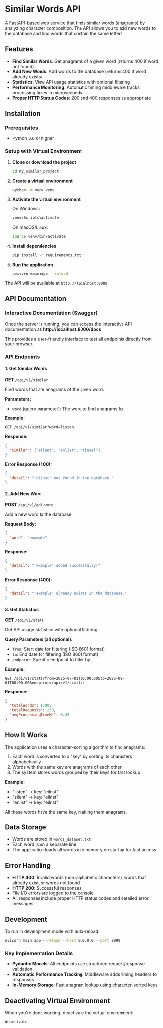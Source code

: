 # Similar Words API

A FastAPI-based web service that finds similar words (anagrams) by analyzing character composition. The API allows you to add new words to the database and find words that contain the same letters.

## Features

- **Find Similar Words**: Get anagrams of a given word (returns 400 if word not found)
- **Add New Words**: Add words to the database (returns 400 if word already exists)
- **Statistics**: View API usage statistics with optional filtering
- **Performance Monitoring**: Automatic timing middleware tracks processing times in microseconds
- **Proper HTTP Status Codes**: 200 and 400 responses as appropriate

## Installation

### Prerequisites
- Python 3.8 or higher

### Setup with Virtual Environment

1. **Clone or download the project**
   ```bash
   cd my_similar_project
   ```

2. **Create a virtual environment**
   ```bash
   python -m venv venv
   ```

3. **Activate the virtual environment**
   
   On Windows:
   ```bash
   venv\Scripts\activate
   ```
   
   On macOS/Linux:
   ```bash
   source venv/bin/activate
   ```

4. **Install dependencies**
   ```bash
   pip install -r requirements.txt
   ```

5. **Run the application**
   ```bash
   uvicorn main:app --reload
   ```

The API will be available at `http://localhost:8000`

## API Documentation

### Interactive Documentation (Swagger)
Once the server is running, you can access the interactive API documentation at:
**http://localhost:8000/docs**

This provides a user-friendly interface to test all endpoints directly from your browser.

### API Endpoints

#### 1. Get Similar Words
**GET** `/api/v1/similar`

Find words that are anagrams of the given word.

**Parameters:**
- `word` (query parameter): The word to find anagrams for

**Example:**
```
GET /api/v1/similar?word=listen
```

**Response:**
```json
{
  "similar": ["silent", "enlist", "tinsel"]
}
```

**Error Response (400):**
```json
{
  "detail": "'eilnst' not found in the database."
}
```

#### 2. Add New Word
**POST** `/api/v1/add-word`

Add a new word to the database.

**Request Body:**
```json
{
  "word": "example"
}
```

**Response:**
```json
{
  "detail": "'example' added successfully!"
}
```

**Error Response (400):**
```json
{
  "detail": "'example' already exists in the database."
}
```

#### 3. Get Statistics
**GET** `/api/v1/stats`

Get API usage statistics with optional filtering.

**Query Parameters (all optional):**
- `from`: Start date for filtering (ISO 8601 format)
- `to`: End date for filtering (ISO 8601 format)
- `endpoint`: Specific endpoint to filter by

**Example:**
```
GET /api/v1/stats?from=2025-07-01T00:00:00&to=2025-09-01T00:00:00&endpoint=/api/v1/similar
```

**Response:**
```json
{
  "totalWords": 1500,
  "totalRequests": 250,
  "avgProcessingTimeMs": 0.45
}
```

## How It Works

The application uses a character-sorting algorithm to find anagrams:
1. Each word is converted to a "key" by sorting its characters alphabetically
2. Words with the same key are anagrams of each other
3. The system stores words grouped by their keys for fast lookup

**Example:**
- "listen" → key: "eilnst"
- "silent" → key: "eilnst" 
- "enlist" → key: "eilnst"

All these words have the same key, making them anagrams.

## Data Storage

- Words are stored in `words_dataset.txt`
- Each word is on a separate line
- The application loads all words into memory on startup for fast access

## Error Handling

- **HTTP 400**: Invalid words (non-alphabetic characters), words that already exist, or words not found
- **HTTP 200**: Successful responses
- File I/O errors are logged to the console
- All responses include proper HTTP status codes and detailed error messages

## Development

To run in development mode with auto-reload:
```bash
uvicorn main:app --reload --host 0.0.0.0 --port 8000
```

### Key Implementation Details

- **Pydantic Models**: All endpoints use structured request/response validation
- **Automatic Performance Tracking**: Middleware adds timing headers to responses
- **In-Memory Storage**: Fast anagram lookup using character-sorted keys

## Deactivating Virtual Environment

When you're done working, deactivate the virtual environment:
```bash
deactivate
```
